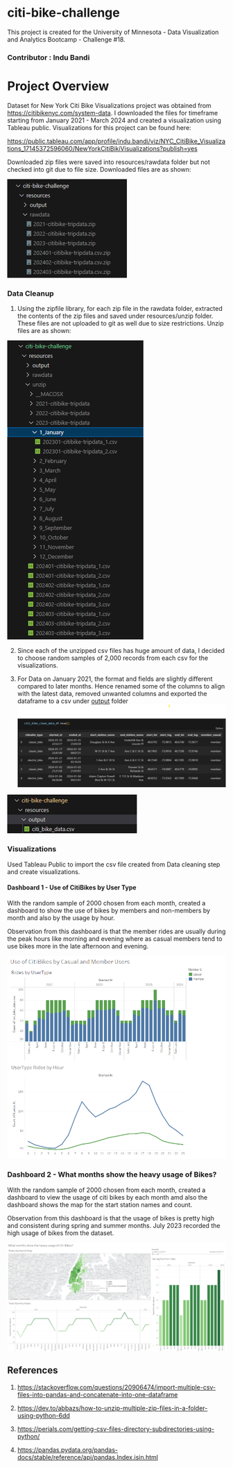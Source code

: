 # citi-bike-challenge

This project is created for the University of Minnesota - Data Visualization and Analytics Bootcamp - Challenge #18.

### Contributor : Indu Bandi

# Project Overview

Dataset for New York Citi Bike Visualizations project was obtained from https://citibikenyc.com/system-data. I downloaded the files for timeframe starting from January 2021 - March 2024 and created a visualization using Tableau public. Visualizations for this project can be found here:

https://public.tableau.com/app/profile/indu.bandi/viz/NYC_CitiBike_Visualizations_17145372596060/NewYorkCitiBikiVisualizations?publish=yes

Downloaded zip files were saved into resources/rawdata folder but not checked into git due to file size. Downloaded files are as shown:

![alt text](screenshots/rawdata.png)

### Data Cleanup

1. Using the zipfile library, for each zip file in the rawdata folder, extracted the contents of the zip files and saved under resources/unzip folder. These files are not uploaded to git as well due to size restrictions. Unzip files are as shown:

![alt text](screenshots/unzip.png)

2. Since each of the unzipped csv files has huge amount of data, I decided to choose random samples of 2,000 records from each csv for the visualizations.

3. For Data on January 2021, the format and fields are slightly different compared to later months. Hence renamed some of the columns to align with the latest data, removed unwanted columns and exported the dataframe to a csv under [output](resources/output) folder
![alt text](screenshots/citi_bike_clean_dataframe.png)

![alt text](screenshots/output.png)

### Visualizations

Used Tableau Public to import the csv file created from Data cleaning step and create visualizations.

#### Dashboard 1 - Use of CitiBikes by User Type

With the random sample of 2000 chosen from each month, created a dashboard to show the use of bikes by members and non-members by month and also by the usage by hour.

Observation from this dashboard is that the member rides are usually during the peak hours like morning and evening where as casual members tend to use bikes more in the late afternoon and evening.

![alt text](screenshots/usage_by_usertype_dashboard.png)


### Dashboard 2 - What months show the heavy usage of Bikes?

With the random sample of 2000 chosen from each month, created a dashboard to view the usage of citi bikes by each month amd also the dashboard shows the map for the start station names and count.

Observation from this dashboard is that the usage of bikes is pretty high and consistent during spring and summer months. July 2023 recorded the high usage of bikes from the dataset.

![alt text](screenshots/usage_by_month_dashboard.png)


## References

1. https://stackoverflow.com/questions/20906474/import-multiple-csv-files-into-pandas-and-concatenate-into-one-dataframe

2. https://dev.to/abbazs/how-to-unzip-multiple-zip-files-in-a-folder-using-python-6dd

3. https://perials.com/getting-csv-files-directory-subdirectories-using-python/

4. https://pandas.pydata.org/pandas-docs/stable/reference/api/pandas.Index.isin.html

